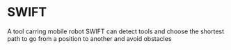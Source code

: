 # SWIFT
A tool carring mobile robot
SWIFT can detect tools and choose the shortest path to go from a position to another and avoid obstacles
